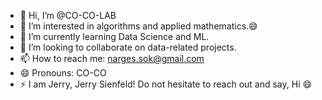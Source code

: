 - 👋 Hi, I’m @CO-CO-LAB
- 👀 I’m interested in algorithms and applied mathematics.😄
- 🌱 I’m currently learning Data Science and ML.
- 💞️ I’m looking to collaborate on data-related projects.
- 📫 How to reach me: narges.sok@gmail.com
- 😄 Pronouns: CO-CO
- ⚡ I am Jerry, Jerry Sienfeld! Do not hesitate to reach out and say, Hi 😄

<!---
CO-CO-LAB/CO-CO-LAB is a ✨ special ✨ repository because its `README.md` (this file) appears on your GitHub profile.
You can click the Preview link to take a look at your changes.
--->
